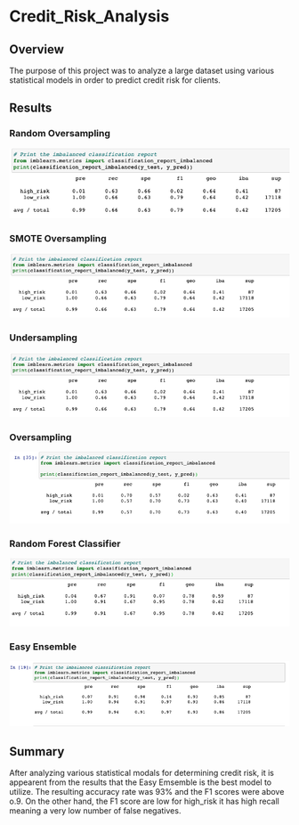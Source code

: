 # Credit_Risk_Analysis

## Overview 
The purpose of this project was to analyze a large dataset using various statistical models in order to predict credit risk for clients. 

## Results 

### Random Oversampling 
![Random Sampling](https://github.com/jgomez07/Credit_Risk_Analysis/blob/main/Images/Random%20Sampling.png)

### SMOTE Oversampling

![SMOTE Oversampling](https://github.com/jgomez07/Credit_Risk_Analysis/blob/main/Images/SMOTE%20Oversampling%20.png)

### Undersampling

![Undersampling](https://github.com/jgomez07/Credit_Risk_Analysis/blob/main/Images/SMOTE%20Oversampling%20.png)

### Oversampling

![Oversampling](https://github.com/jgomez07/Credit_Risk_Analysis/blob/main/Images/Undersampling.png)

### Random Forest Classifier 
![Random Forest](https://github.com/jgomez07/Credit_Risk_Analysis/blob/main/Images/Random%20Forest%20Classifier.png)

### Easy Ensemble

![Easy Ensemble](https://github.com/jgomez07/Credit_Risk_Analysis/blob/main/Images/Emsemble.png)

## Summary
After analyzing various statistical modals for determining credit risk, it is appearent from the results that the Easy Emsemble is the best model to utilize. The resulting accuracy rate was 93% and the F1 scores were above o.9. On the other hand, the F1 score are low for high_risk it has high recall meaning a very low number of false negatives. 

